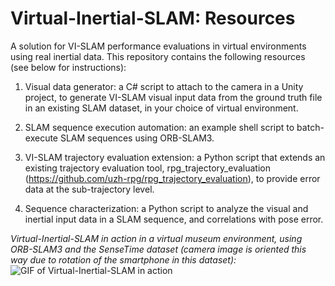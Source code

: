 # Virtual-Inertial-SLAM: Resources
A solution for VI-SLAM performance evaluations in virtual environments using real inertial data. This repository contains the following resources (see below for instructions):

1) Visual data generator: a C# script to attach to the camera in a Unity project, to generate VI-SLAM visual input data from the ground truth file in an existing SLAM dataset, in your choice of virtual environment.

2) SLAM sequence execution automation: an example shell script to batch-execute SLAM sequences using ORB-SLAM3.  

3) VI-SLAM trajectory evaluation extension: a Python script that extends an existing trajectory evaluation tool, rpg_trajectory_evaluation (https://github.com/uzh-rpg/rpg_trajectory_evaluation), to provide error data at the sub-trajectory level.

4) Sequence characterization: a Python script to analyze the visual and inertial input data in a SLAM sequence, and correlations with pose error.   

_Virtual-Inertial-SLAM in action in a virtual museum environment, using ORB-SLAM3 and the SenseTime dataset (camera image is oriented this way due to rotation of the smartphone in this dataset):_
![GIF of Virtual-Inertial-SLAM in action](https://github.com/Virtual-Inertial-SLAM/Virtual-Inertial-SLAM-Resources/blob/main/Virtual-Inertial-SLAM.gif?raw=true)
